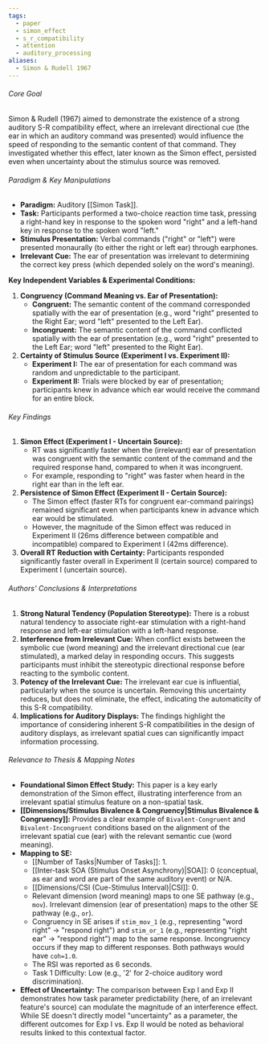 ```yaml
---
tags:
  - paper
  - simon_effect
  - s_r_compatibility
  - attention
  - auditory_processing
aliases:
  - Simon & Rudell 1967
---
```

###### Core Goal
Simon & Rudell (1967) aimed to demonstrate the existence of a strong auditory S-R compatibility effect, where an irrelevant directional cue (the ear in which an auditory command was presented) would influence the speed of responding to the semantic content of that command. They investigated whether this effect, later known as the Simon effect, persisted even when uncertainty about the stimulus source was removed.

###### Paradigm & Key Manipulations

*   **Paradigm:** Auditory [[Simon Task]].
*   **Task:** Participants performed a two-choice reaction time task, pressing a right-hand key in response to the spoken word "right" and a left-hand key in response to the spoken word "left."
*   **Stimulus Presentation:** Verbal commands ("right" or "left") were presented monaurally (to either the right or left ear) through earphones.
*   **Irrelevant Cue:** The ear of presentation was irrelevant to determining the correct key press (which depended solely on the word's meaning).

**Key Independent Variables & Experimental Conditions:**

1.  **Congruency (Command Meaning vs. Ear of Presentation):**
    *   **Congruent:** The semantic content of the command corresponded spatially with the ear of presentation (e.g., word "right" presented to the Right Ear; word "left" presented to the Left Ear).
    *   **Incongruent:** The semantic content of the command conflicted spatially with the ear of presentation (e.g., word "right" presented to the Left Ear; word "left" presented to the Right Ear).
2.  **Certainty of Stimulus Source (Experiment I vs. Experiment II):**
    *   **Experiment I:** The ear of presentation for each command was random and unpredictable to the participant.
    *   **Experiment II:** Trials were blocked by ear of presentation; participants knew in advance which ear would receive the command for an entire block.

###### Key Findings

1.  **Simon Effect (Experiment I - Uncertain Source):**
    *   RT was significantly faster when the (irrelevant) ear of presentation was congruent with the semantic content of the command and the required response hand, compared to when it was incongruent.
    *   For example, responding to "right" was faster when heard in the right ear than in the left ear.
2.  **Persistence of Simon Effect (Experiment II - Certain Source):**
    *   The Simon effect (faster RTs for congruent ear-command pairings) remained significant even when participants knew in advance which ear would be stimulated.
    *   However, the magnitude of the Simon effect was reduced in Experiment II (26ms difference between compatible and incompatible) compared to Experiment I (42ms difference).
3.  **Overall RT Reduction with Certainty:** Participants responded significantly faster overall in Experiment II (certain source) compared to Experiment I (uncertain source).

###### Authors' Conclusions & Interpretations

1.  **Strong Natural Tendency (Population Stereotype):** There is a robust natural tendency to associate right-ear stimulation with a right-hand response and left-ear stimulation with a left-hand response.
2.  **Interference from Irrelevant Cue:** When conflict exists between the symbolic cue (word meaning) and the irrelevant directional cue (ear stimulated), a marked delay in responding occurs. This suggests participants must inhibit the stereotypic directional response before reacting to the symbolic content.
3.  **Potency of the Irrelevant Cue:** The irrelevant ear cue is influential, particularly when the source is uncertain. Removing this uncertainty reduces, but does not eliminate, the effect, indicating the automaticity of this S-R compatibility.
4.  **Implications for Auditory Displays:** The findings highlight the importance of considering inherent S-R compatibilities in the design of auditory displays, as irrelevant spatial cues can significantly impact information processing.

###### Relevance to Thesis & Mapping Notes

*   **Foundational Simon Effect Study:** This paper is a key early demonstration of the Simon effect, illustrating interference from an irrelevant spatial stimulus feature on a non-spatial task.
*   **[[Dimensions/Stimulus Bivalence & Congruency|Stimulus Bivalence & Congruency]]:** Provides a clear example of `Bivalent-Congruent` and `Bivalent-Incongruent` conditions based on the alignment of the irrelevant spatial cue (ear) with the relevant semantic cue (word meaning).
*   **Mapping to SE:**
    *   [[Number of Tasks|Number of Tasks]]: 1.
    *   [[Inter-task SOA (Stimulus Onset Asynchrony)|SOA]]: 0 (conceptual, as ear and word are part of the same auditory event) or N/A.
    *   [[Dimensions/CSI (Cue-Stimulus Interval)|CSI]]: 0.
    *   Relevant dimension (word meaning) maps to one SE pathway (e.g., `mov`). Irrelevant dimension (ear of presentation) maps to the other SE pathway (e.g., `or`).
    *   Congruency in SE arises if `stim_mov_1` (e.g., representing "word right" -> "respond right") and `stim_or_1` (e.g., representing "right ear" -> "respond right") map to the same response. Incongruency occurs if they map to different responses. Both pathways would have `coh=1.0`.
    *   The RSI was reported as 6 seconds.
    *   Task 1 Difficulty: Low (e.g., '2' for 2-choice auditory word discrimination).
*   **Effect of Uncertainty:** The comparison between Exp I and Exp II demonstrates how task parameter predictability (here, of an irrelevant feature's source) can modulate the magnitude of an interference effect. While SE doesn't directly model "uncertainty" as a parameter, the different outcomes for Exp I vs. Exp II would be noted as behavioral results linked to this contextual factor.